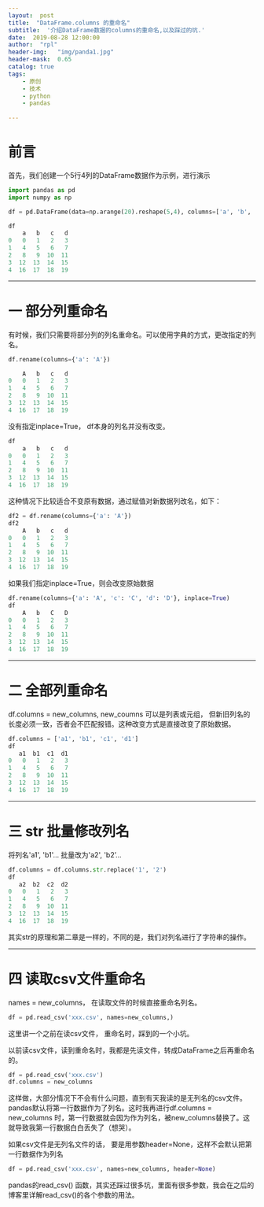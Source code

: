 ```yaml
---
layout:  post
title:  "DataFrame.columns 的重命名"
subtitle:  '介绍DataFrame数据的columns的重命名,以及踩过的坑.'
date:  2019-08-28 12:00:00
author:  "rpl"
header-img:   "img/panda1.jpg"
header-mask:  0.65
catalog: true
tags:
    - 原创
    - 技术
    - python
    - pandas
    
---
```



# 前言

首先，我们创建一个5行4列的DataFrame数据作为示例，进行演示

```python
import pandas as pd
import numpy as np

df = pd.DataFrame(data=np.arange(20).reshape(5,4), columns=['a', 'b', 'c', 'd'])

df
    a   b   c   d
0   0   1   2   3
1   4   5   6   7
2   8   9  10  11
3  12  13  14  15
4  16  17  18  19

```

---

#  一 部分列重命名

有时候，我们只需要将部分列的列名重命名。可以使用字典的方式，更改指定的列名。

```python
df.rename(columns={'a': 'A'})

    A   b   c   d
0   0   1   2   3
1   4   5   6   7
2   8   9  10  11
3  12  13  14  15
4  16  17  18  19
```
没有指定inplace=True， df本身的列名并没有改变。

```python
df
    a   b   c   d
0   0   1   2   3
1   4   5   6   7
2   8   9  10  11
3  12  13  14  15
4  16  17  18  19
```
这种情况下比较适合不变原有数据，通过赋值对新数据列改名，如下：

```python
df2 = df.rename(columns={'a': 'A'})
df2
    A   b   c   d
0   0   1   2   3
1   4   5   6   7
2   8   9  10  11
3  12  13  14  15
4  16  17  18  19
```

如果我们指定inplace=True，则会改变原始数据
```python
df.rename(columns={'a': 'A', 'c': 'C', 'd': 'D'}, inplace=True)
df
    A   b   C   D
0   0   1   2   3
1   4   5   6   7
2   8   9  10  11
3  12  13  14  15
4  16  17  18  19
```

---

# 二 全部列重命名

df.columns = new_columns, new_coumns 可以是列表或元组， 但新旧列名的长度必须一致，否者会不匹配报错。这种改变方式是直接改变了原始数据。

```python
df.columns = ['a1', 'b1', 'c1', 'd1']
df
   a1  b1  c1  d1
0   0   1   2   3
1   4   5   6   7
2   8   9  10  11
3  12  13  14  15
4  16  17  18  19
```

---


# 三 str 批量修改列名

将列名'a1', 'b1'...  批量改为'a2', 'b2’...

```python
df.columns = df.columns.str.replace('1', '2')
df
   a2  b2  c2  d2
0   0   1   2   3
1   4   5   6   7
2   8   9  10  11
3  12  13  14  15
4  16  17  18  19
```
其实str的原理和第二章是一样的，不同的是，我们对列名进行了字符串的操作。

---

# 四 读取csv文件重命名

names = new_columns， 在读取文件的时候直接重命名列名。

```python
df = pd.read_csv('xxx.csv', names=new_columns,)
```


这里讲一个之前在读csv文件， 重命名时，踩到的一个小坑。

以前读csv文件，读到重命名时，我都是先读文件，转成DataFrame之后再重命名的。

```python
df = pd.read_csv('xxx.csv')
df.columns = new_columns
```
这样做，大部分情况下不会有什么问题，直到有天我读的是无列名的csv文件。pandas默认将第一行数据作为了列名。这时我再进行df.columns = new_columns 时，第一行数据就会因为作为列名，被new_columns替换了。这就导致我第一行数据白白丢失了（想哭）。

如果csv文件是无列名文件的话， 要是用参数header=None，这样不会默认把第一行数据作为列名
 ```python
df = pd.read_csv('xxx.csv', names=new_columns, header=None)
```

pandas的read_csv() 函数，其实还踩过很多坑，里面有很多参数，我会在之后的博客里详解read_csv()的各个参数的用法。